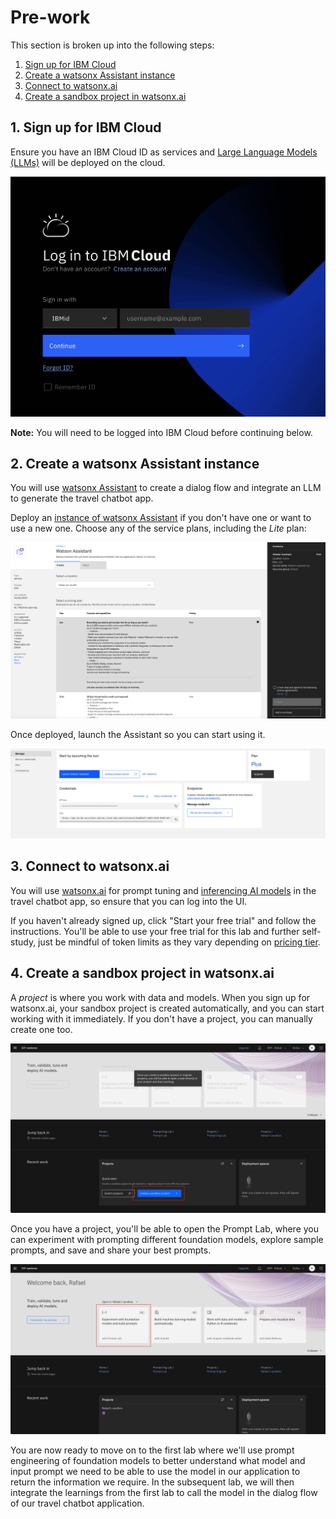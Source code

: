 # Pre-work

This section is broken up into the following steps:

1. [Sign up for IBM Cloud](#1-sign-up-for-ibm-cloud)
1. [Create a watsonx Assistant instance](#2-create-a-watsonx-assistant-instance)
1. [Connect to watsonx.ai](#3-connect-to-watsonxai)
1. [Create a sandbox project in watsonx.ai](#4-create-a-sandbox-project-in-watsonxai)

## 1. Sign up for IBM Cloud

Ensure you have an IBM Cloud ID as services and [Large Language Models (LLMs)](https://en.wikipedia.org/wiki/Large_language_model) will be deployed on the cloud.

![IBM cloud sign up](../images/ibm-cloud-sign-up.png)

**Note:** You will need to be logged into IBM Cloud before continuing below.

## 2. Create a watsonx Assistant instance

You will use [watsonx Assistant](https://www.ibm.com/products/watsonx-assistant?cm_sp=ibmdev-_-developer-tutorials-_-product) to create a dialog flow and integrate an LLM to generate the travel chatbot app.

Deploy an [instance of watsonx Assistant](https://cloud.ibm.com/catalog/services/watsonx-assistant?cm_sp=ibmdev-_-developer-_-trial) if you don't have one or want to use a new one. Choose any of the service plans, including the *Lite* plan:

![watsonx assistant creation](../images/watsonx-assistant-creation.png)

Once deployed, launch the Assistant so you can start using it.

![watsonx assistant launch](../images/watsonx-assistant-launch.png)

## 3. Connect to watsonx.ai

You will use [watsonx.ai](https://www.ibm.com/products/watsonx-ai) for prompt tuning and [inferencing AI models](https://research.ibm.com/blog/AI-inference-explained#) in the travel chatbot app, so ensure that you can log into the UI. 

If you haven't already signed up, click "Start your free trial" and follow the instructions. You'll be able to use your free trial for this lab and further self-study, just be mindful of token limits as they vary depending on [pricing tier](https://www.ibm.com/products/watsonx-ai/pricing).

## 4. Create a sandbox project in watsonx.ai

A *project* is where you work with data and models. When you sign up for watsonx.ai, your sandbox project is created automatically, and you can start working with it immediately. If you don't have a project, you can manually create one too.

![watsonx.ai project creation](../images/watsonxai-create-project.png)

Once you have a project, you'll be able to open the Prompt Lab, where you can experiment with prompting different foundation models, explore sample prompts, and save and share your best prompts.

![watsonx.ai start prompt lab](../images/watsonxai-start-prompt-lab.png)

You are now ready to move on to the first lab where we'll use prompt engineering of foundation models to better understand what model and input prompt we need to be able to use the model in our application to return the information we require. In the subsequent lab, we will then integrate the learnings from the first lab to call the model in the dialog flow of our travel chatbot application.
